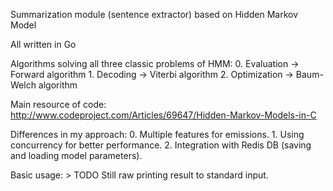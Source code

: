 Summarization module (sentence extractor) based on Hidden Markov Model

All written in Go

Algorithms solving all three classic problems of HMM:
	0. Evaluation -> Forward algorithm
	1. Decoding -> Viterbi algorithm
	2. Optimization -> Baum-Welch algorithm

Main resource of code:
	http://www.codeproject.com/Articles/69647/Hidden-Markov-Models-in-C

Differences in my approach:
	0. Multiple features for emissions.
	1. Using concurrency for better performance.
	2. Integration with Redis DB (saving and loading model parameters).

Basic usage:
	> TODO
	Still raw printing result to standard input.